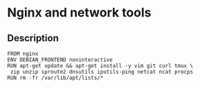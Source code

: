 # Nginx and network tools

## Description

```
FROM nginx
ENV DEBIAN_FRONTEND noninteractive
RUN apt-get update && apt-get install -y vim git curl tmux \
 zip unzip iproute2 dnsutils iputils-ping netcat ncat procps
RUN rm -fr /var/lib/apt/lists/*
```
